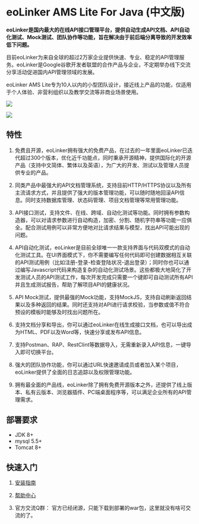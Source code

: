 # eoLinker AMS Lite For Java (中文版)

**eoLinker是国内最大的在线API接口管理平台，提供自动生成API文档、API自动化测试、Mock测试、团队协作等功能，旨在解决由于前后端分离导致的开发效率低下问题。**

目前eoLinker为来自全球的超过2万家企业提供快速、专业、稳定的API管理服务。eoLinker是Google谷歌开发者联盟的合作产品与企业，不定期举办线下交流分享活动促进国内API管理领域的发展。

eoLinker AMS Lite专为10人以内的小型团队设计，接近线上产品的功能，仅适用于个人体验、非营利组织以及教学交流等非商业场景使用。

![](http://data.eolinker.com/course/h4MXWsV99209a9cf4645c7d259d0562acba3c9f746a67b0)

![](http://data.eolinker.com/course/XvkVdSWf53b2b7c37361531304ea5154e640ac40bd31ebb)

## 特性

1. 免费且开源，eoLinker拥有强大的免费产品，在过去的一年里面eoLinker已迭代超过300个版本，优化近千功能点，同时秉承开源精神，提供国际化的开源产品（支持中文简体、繁体以及英语），为广大的开发、测试以及管理人员提供专业的产品。

2. 同类产品中最强大的API文档管理系统，支持目前HTTP/HTTPS协议以及所有主流请求方式，并且提供了强大的版本管理功能，可以随时随地回滚API信息。同时支持数据库管理、状态码管理、项目文档管理等常用管理功能。

3. API接口测试，支持文件、在线、跨域、自动化测试等功能。同时拥有参数构造器，可以对请求参数进行自动构造，加密、分割、随机字符串等功能一应俱全。配合测试用例可以非常方便地对比请求结果与模型，找出API可能出现的问题。

4. API自动化测试，eoLinker是目前全球唯一一款支持界面与代码双模式的自动化测试工具。在UI界面模式下，你不需要编写任何代码即可创建数据相互关联的API测试用例（比如注册-登录-检查登陆状况-退出登录）；同时你也可以通过编写Javascript代码来构造复杂的自动化测试场景。这些都极大地简化了开发测试人员的API测试工作，每次开发完成只需要一个键即可自动测试所有API并且生成测试报告，帮助了解项目API的健康状况。

5. API Mock测试，提供最强的Mock功能，支持MockJS，支持自动刷新返回结果以及多种返回的结果。同时还支持对API进行请求校验，当参数或值不符合预设的模板时能够及时找出问题所在。

6. 支持文档分享和导出，你可以通过eoLinker在线生成接口文档，也可以导出成为HTML、PDF以及Word等，快速分享或发布API信息。

7. 支持Postman、RAP、RestClint等数据导入，无需重新录入API信息，一键导入即可切换平台。

8. 强大的团队协作功能，你可以通过URL快速邀请成员或者加入某个项目，eoLinker提供了全面的日志追踪以及权限管理功能。

9. 拥有最全面的产品线，eoLinker除了拥有免费开源版本之外，还提供了线上版本、私有云版本、浏览器插件、PC端桌面程序等，可以满足企业所有的API管理需求。

## 部署要求

* JDK 8+
* mysql  5.5+
* Tomcat 8+

## 快速入门

1. [安装指南](http://help.eolinker.com/?target=/md/%E5%BC%80%E6%BA%90%E7%89%88%E6%9C%AC/%E9%83%A8%E7%BD%B2%E6%8C%87%E5%8D%97)

2. [帮助中心](http://help.eolinker.com)

3. 官方交流Q群：
官方已经闭源，只能下载到部署的war包，这里就没有啥可交流的了。
